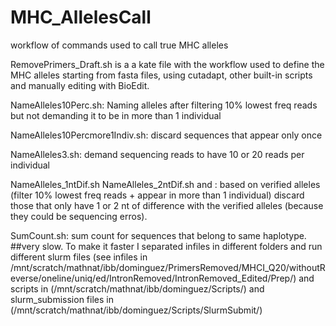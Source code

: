 # MHC_AllelesCall
workflow of commands used to call true MHC alleles

RemovePrimers_Draft.sh is a a kate file with the workflow used to define the MHC alleles starting from fasta files, using cutadapt, other built-in scripts and manually editing with BioEdit.


NameAlleles10Perc.sh: Naming alleles after filtering 10% lowest freq reads but not demanding it to be in more than 1 individual

NameAlleles10Percmore1Indiv.sh: discard sequences that appear only once

NameAlleles3.sh: demand sequencing reads to have 10 or 20 reads per individual

NameAlleles_1ntDif.sh NameAlleles_2ntDif.sh and : based on verified alleles (filter 10% lowest freq reads + appear in more than 1 individual) discard those that only have 1 or 2 nt of difference with the verified alleles (because they could be sequencing erros).

SumCount.sh: sum count for sequences that belong to same haplotype. 
##very slow. To make it faster I separated infiles in different folders and run different slurm files (see infiles in /mnt/scratch/mathnat/ibb/dominguez/PrimersRemoved/MHCI_Q20/withoutReverse/oneline/uniq/ed/IntronRemoved/IntronRemoved_Edited/Prep/) and scripts in (/mnt/scratch/mathnat/ibb/dominguez/Scripts/) and slurm_submission files in (/mnt/scratch/mathnat/ibb/dominguez/Scripts/SlurmSubmit/)
